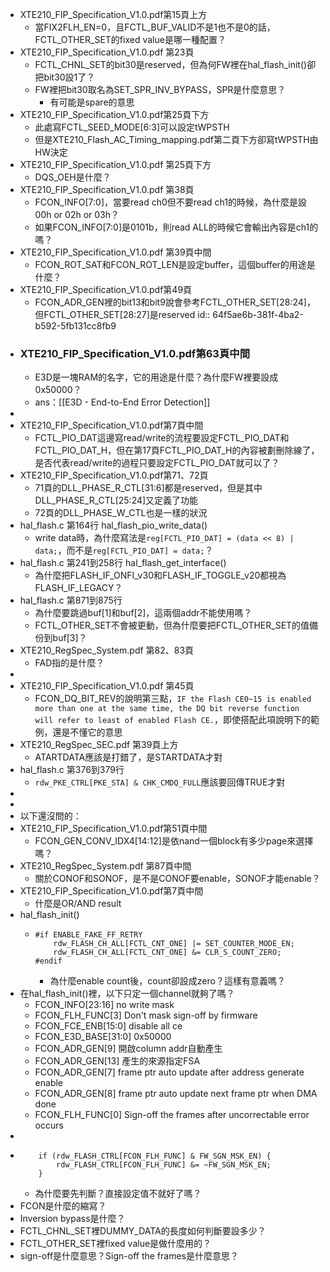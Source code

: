 - XTE210_FIP_Specification_V1.0.pdf第15頁上方
	- 當FIX2FLH_EN=0，且FCTL_BUF_VALID不是1也不是0的話，FCTL_OTHER_SET的fixed value是哪一種配置？
- XTE210_FIP_Specification_V1.0.pdf 第23頁
	- FCTL_CHNL_SET的bit30是reserved，但為何FW裡在hal_flash_init()卻把bit30設1了？
	- FW裡把bit30取名為SET_SPR_INV_BYPASS，SPR是什麼意思？
		- 有可能是spare的意思
- XTE210_FIP_Specification_V1.0.pdf第25頁下方
	- 此處寫FCTL_SEED_MODE[6:3]可以設定tWPSTH
	- 但是XTE210_Flash_AC_Timing_mapping.pdf第二頁下方卻寫tWPSTH由HW決定
- XTE210_FIP_Specification_V1.0.pdf 第25頁下方
	- DQS_OEH是什麼？
- XTE210_FIP_Specification_V1.0.pdf 第38頁
	- FCON_INFO[7:0]，當要read ch0但不要read ch1的時候，為什麼是設00h or 02h or 03h？
	- 如果FCON_INFO[7:0]是0101b，則read ALL的時候它會輸出內容是ch1的嗎？
- XTE210_FIP_Specification_V1.0.pdf 第39頁中間
	- FCON_ROT_SAT和FCON_ROT_LEN是設定buffer，這個buffer的用途是什麼？
- XTE210_FIP_Specification_V1.0.pdf第49頁
	- FCON_ADR_GEN裡的bit13和bit9說會參考FCTL_OTHER_SET[28:24]，但FCTL_OTHER_SET[28:27]是reserved
	  id:: 64f5ae6b-381f-4ba2-b592-5fb131cc8fb9
- ### XTE210_FIP_Specification_V1.0.pdf第63頁中間
	- E3D是一塊RAM的名字，它的用途是什麼？為什麼FW裡要設成0x50000？
	- ans：[[E3D - End-to-End Error Detection]]
-
- XTE210_FIP_Specification_V1.0.pdf第7頁中間
	- FCTL_PIO_DAT這邊寫read/write的流程要設定FCTL_PIO_DAT和FCTL_PIO_DAT_H，但在第17頁FCTL_PIO_DAT_H的內容被劃刪除線了，是否代表read/write的過程只要設定FCTL_PIO_DAT就可以了？
- XTE210_FIP_Specification_V1.0.pdf第71、72頁
	- 71頁的DLL_PHASE_R_CTL[31:6]都是reserved，但是其中DLL_PHASE_R_CTL[25:24]又定義了功能
	- 72頁的DLL_PHASE_W_CTL也是一樣的狀況
- hal_flash.c 第164行 hal_flash_pio_write_data()
	- write data時，為什麼寫法是`reg[FCTL_PIO_DAT] = (data << 8) | data;`，而不是`reg[FCTL_PIO_DAT] = data;`？
- hal_flash.c 第241到258行 hal_flash_get_interface()
	- 為什麼把FLASH_IF_ONFI_v30和FLASH_IF_TOGGLE_v20都視為FLASH_IF_LEGACY？
- hal_flash.c 第871到875行
	- 為什麼要跳過buf[1]和buf[2]，這兩個addr不能使用嗎？
	- FCTL_OTHER_SET不會被更動，但為什麼要把FCTL_OTHER_SET的值備份到buf[3]？
- XTE210_RegSpec_System.pdf 第82、83頁
	- FAD指的是什麼？
-
- XTE210_FIP_Specification_V1.0.pdf 第45頁
	- FCON_DQ_BIT_REV的說明第三點，`IF the Flash CE0~15 is enabled more than one at the same time, the DQ bit reverse function will refer to least of enabled Flash CE.`，即使搭配此項說明下的範例，還是不懂它的意思
- XTE210_RegSpec_SEC.pdf 第39頁上方
	- ATARTDATA應該是打錯了，是STARTDATA才對
- hal_flash.c 第376到379行
	- `rdw_PKE_CTRL[PKE_STA] & CHK_CMDQ_FULL`應該要回傳TRUE才對
-
-
- 以下還沒問的：
- XTE210_FIP_Specification_V1.0.pdf第51頁中間
	- FCON_GEN_CONV_IDX4[14:12]是依nand一個block有多少page來選擇嗎？
- XTE210_RegSpec_System.pdf 第87頁中間
	- 關於CONOF和SONOF，是不是CONOF要enable，SONOF才能enable？
- XTE210_FIP_Specification_V1.0.pdf第7頁中間
	- 什麼是OR/AND result
- hal_flash_init()
	- ```
	  #if ENABLE_FAKE_FF_RETRY
	      rdw_FLASH_CH_ALL[FCTL_CNT_ONE] |= SET_COUNTER_MODE_EN;
	      rdw_FLASH_CH_ALL[FCTL_CNT_ONE] &= CLR_S_COUNT_ZERO;
	  #endif
	  ```
		- 為什麼enable count後，count卻設成zero？這樣有意義嗎？
- 在hal_flash_init()裡，以下只定一個channel就夠了嗎？
	- FCON_INFO[23:16] no write mask
	- FCON_FLH_FUNC[3] Don't mask sign-off by firmware
	- FCON_FCE_ENB[15:0] disable all ce
	- FCON_E3D_BASE[31:0] 0x50000
	- FCON_ADR_GEN[9] 開啟column addr自動產生
	- FCON_ADR_GEN[13] 產生的來源指定FSA
	- FCON_ADR_GEN[7] frame ptr auto update after address generate enable
	- FCON_ADR_GEN[8] frame ptr auto update next frame ptr when DMA done
	- FCON_FLH_FUNC[0] Sign-off the frames after uncorrectable error occurs
-
- ```
      if (rdw_FLASH_CTRL[FCON_FLH_FUNC] & FW_SGN_MSK_EN) {
          rdw_FLASH_CTRL[FCON_FLH_FUNC] &= ~FW_SGN_MSK_EN;
      }
  ```
	- 為什麼要先判斷？直接設定值不就好了嗎？
- FCON是什麼的縮寫？
- Inversion bypass是什麼？
- FCTL_CHNL_SET裡DUMMY_DATA的長度如何判斷要設多少？
- FCTL_OTHER_SET裡fixed value是做什麼用的？
- sign-off是什麼意思？Sign-off the frames是什麼意思？